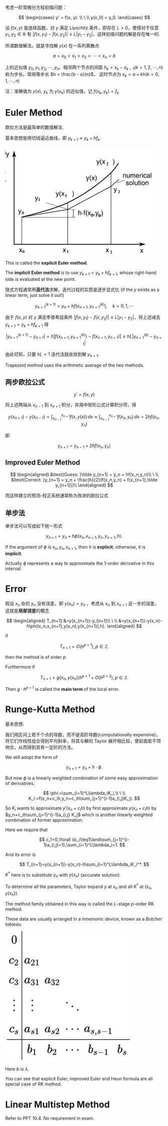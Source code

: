 考虑一阶常微分方程初值问题：

$$
\begin{cases}
y' = f(x, y). \\
\ \\
y(x_0) = y_0.
\end{cases}
$$

设 $f(x, y)$ 是连续函数，对 $y$ 满足 Lipschitz 条件，即存在 $L > 0$，使得对于任意 $y_1, y_2 \in \mathbb{R}$ 有 $|f(x, y_1) - f(x, y_2)| \le L|y_1 - y_2|$，这样初值问题的解是存在唯一的.

所谓数值解法，就是寻找解 $y(x)$ 在一系列离散点

$$
a = x_0 < x_1 < x_2 < \cdots < x_n = b
$$

上的近似值 $y_0, y_1, y_2, \cdots, y_n$。相邻两个节点的间距 $h_k = x_k - x_{k-1} (k = 1, 2, \cdots, n)$ 称为步长。常用等步长 $h = \frac{b - a}{n}$， 这时节点为 $x_k = a + kh (k = 0, 1, \cdots, n)$

注：准确值为 $y(x)$, $y_k$ 为 $y(x_k)$ 的近似值，记 $f(x_k, y_k) = f_k$

# Euler Method

欧拉方法是最简单的数值解法.

基本思想是用切线逼近曲线，即 $y_{k+1}\approx y_k + h f_k$.

![1718074717441](image/ODE/1718074717441.png)

This is called the **explicit Euler method**.

The **implicit Euler method** is to use $y_{k+1} = y_k + h f_{k+1}$, whose right-hand side is evaluated at the new point.

隐式方程通常用**迭代法**求解，迭代过程的实质是逐步显式化 (if the $y$ exists as a linear term, just solve it out!)

$$
y_{n+1}^{(k+1)} = y_n + h f(x_{n+1}, y_{n+1}^{(k)}), \quad k = 0, 1, \cdots
$$

由于 $f(x, y)$ 对 $y$ 满足李普希兹条件 $|f(x, y_1) - f(x, y_2)| \le L |y_1 - y_2|$，将上述减去 $y_{k+1} = y_k + h f_{k+1}$ 得

$$
\left| y_{n+1}^{(k+1)} - y_{n+1} \right| = h \left| f(x_{n+1}, y_{n+1}^{(k)}) - f(x_{n+1}, y_{n+1}) \right| \le hL \left| y_{n+1}^{(k)} - y_{n+1} \right|
$$

由此可知，只要 $hL < 1$ 迭代法就收敛到解 $y_{n+1}$.

Trapezoid method uses the arithmetic average of the two methods.

## 两步欧拉公式

$$
y' = f(x, y)
$$

将上述两端从 $x_{n-1}$ 到 $x_{n+1}$ 积分，并用中矩形公式计算积分项，得

$$
y(x_{n+1}) - y(x_{n-1}) = \int_{x_{n-1}}^{x_{n+1}} f(x, y(x)) \, dx \approx \int_{x_{n-1}}^{x_{n+1}} f(x_n, y_n) \, dx = 2h f(x_n, y_n)
$$

即

$$
y_{n+1} = y_{n-1} + 2h f(x_n, y_n)
$$

## Improved Euler Method

$$
\begin{aligned}
&\text{Guess: }\tilde y_{n+1} = y_n + hf(x_n,y_n)\\
\ \\
&\text{Correct: }y_{n+1} = y_n + \frac{h}{2}(f(x_n,y_n) + f(x_{n+1},\tilde y_{n+1}))\\
\end{aligned}
$$

而这样建立的预测-校正系统通常称为改进的欧拉公式

## 单步法

单步法可以写成如下统一形式

$$
y_{n+1} = y_n + h \phi(x_n, x_{n+1}, y_n, y_{n+1}, h).
$$

If the argument of $\phi$ is $x_n, y_n, x_{n+1}$, then it is **explicit**; otherwise, it is **implicit**.

Actually $\phi$ represents a way to approximate the 1-order derivative in this interval.

# Error

假设 $x_n$ 处的 $y_n$ 没有误差，即 $y(x_n)=y_n$ ，考虑从 $x_n$ 到 $x_{n+1}$ 这一步的误差，这就是**局部误差**的概念

$$
\begin{aligned}
T_{n+1}:&=y(x_{n+1})-y_{n+1}\\
\ \\
&=y(x_{n+1})-y(x_n)-h\phi(x_n,x_{n+1},y(x_n),y(x_{n+1}),h).
\end{aligned}
$$

if

$$
T_{n+1}=O(h^{p+1}),p\in\mathbb Z.
$$

then the method is of order $p$.

Furthermore if

$$
T_{n+1}=g(x_n,y(x_n))h^{p+1} +O(h^{p+2}),p\in\mathbb Z.
$$

Then $g\cdot h^{p+1}$ is called the **main term** of the local error.

# Runge-Kutta Method

基本思想:

我们用区间上若干个点的导数，而不是高阶导数(computationally expensive)，将它们作线性组合得到平均斜率，将其与解的 Taylor 展开相比较，使前面若干项吻合，从而得到具有一定阶的方法。

We still adopt the form of

$$
y_{n+1}=y_n+h\cdot\phi.
$$

But now $\phi$ is a linearly weighted combination of some easy approximation of derivatives.

$$
\phi:=\sum_{i=1}^L\lambda_iK_i,\\
\ \\
K_i:=f(x_n+c_ih,y_n+c_ih\sum_{j=1}^{i-1}a_{i,j}K_j).
$$

So $K_i$ wants to approximate $y'(x_n+c_ih)$ by first approximate $y(x_n+c_ih)$ by $y_n+c_ih\sum_{j=1}^{i-1}a_{i,j} K_j$ which is another linearly weighted combination of former approximation.

Here we require that

$$
c_1=0,\forall i(c_i\leq1\land\sum_{j=1}^{i-1}a_{i,j}=1),\sum_{i=1}^L\lambda_i=1.
$$

And its error is

$$
T_{n+1}=y(x_{n+1})-y(x_n)-h\sum_{i=1}^L\lambda_iK_i^*.
$$

$K^*$ here is to substitute $y_n$ with $y(x_n)$ (accurate solution).

To determine all the parameters, Taylor expand $y$ at $x_n$ and all $K^*$ at $(x_n, y(x_n))$.

The method family obtained in this way is called the $L$-stage $p$-order RK method.

These data are usually arranged in a mnemonic device, known as a *Butcher tableau.*

![1718284146255](image/ODE/1718284146255.png)

Here $b$ is $\lambda$.

You can see that explicit Euler, improved Euler and Heun formula are all special case of RK method.

# Linear Multistep Method

Refer to PPT 10.4. No requirement in exam.
